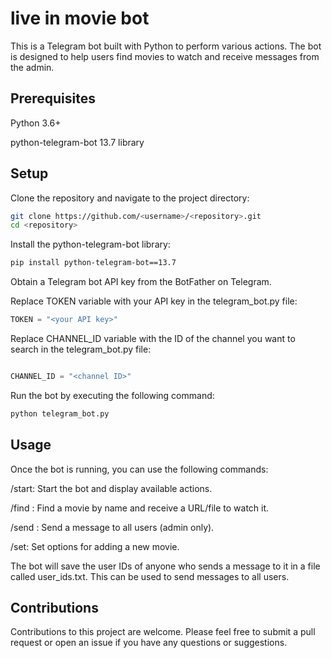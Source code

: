 # live in movie bot

This is a Telegram bot built with Python to perform various actions. The bot is designed to help users find movies to watch and receive messages from the admin.

## Prerequisites
Python 3.6+

python-telegram-bot 13.7 library
## Setup

Clone the repository and navigate to the project directory:

```bash
git clone https://github.com/<username>/<repository>.git
cd <repository>

```
Install the python-telegram-bot library:

```bash
pip install python-telegram-bot==13.7
```

Obtain a Telegram bot API key from the BotFather on Telegram.

Replace TOKEN variable with your API key in the telegram_bot.py file:

``` python
TOKEN = "<your API key>"
```

Replace CHANNEL_ID variable with the ID of the channel you want to search in the telegram_bot.py file:

``` python

CHANNEL_ID = "<channel ID>"
```


Run the bot by executing the following command:

```bash
python telegram_bot.py
```
## Usage

Once the bot is running, you can use the following commands:

/start: Start the bot and display available actions.

/find <name of movie>: Find a movie by name and receive a URL/file to watch it.

/send <message>: Send a message to all users (admin only).

/set: Set options for adding a new movie.

The bot will save the user IDs of anyone who sends a message to it in a file called user_ids.txt. This can be used to send messages to all users.

## Contributions

Contributions to this project are welcome. Please feel free to submit a pull request or open an issue if you have any questions or suggestions.

